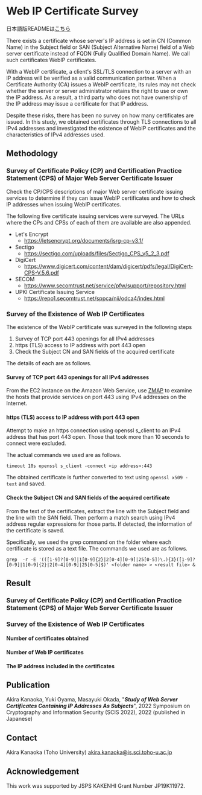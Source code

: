 Web IP Certificate Survey
====
日本語版READMEは[こちら](/README-jp.md)

There exists a certificate whose server's IP address is set in CN (Common Name) in the Subject field or SAN (Subject Alternative Name)  field of a Web server certificate instead of FQDN (Fully Qualified Domain Name).
We call such certificates WebIP certificates.

With a WebIP certificate, a client's SSL/TLS connection to a server with an IP address will be verified as a valid communication partner. When a Certificate Authority (CA) issues a WebIP certificate, its rules may not check whether the server or server administrator retains the right to use or own the IP address. As a result, a third party who does not have ownership of the IP address may issue a certificate for that IP address.

Despite these risks, there has been no survey on how many certificates are issued. In this study, we obtained certificates through TLS connections to all IPv4 addresses and investigated the existence of WebIP certificates and the characteristics of IPv4 addresses used.

## Methodology

### Survey of Certificate Policy (CP) and Certification Practice Statement (CPS)  of Major Web Server Certificate Issuer
Check the CP/CPS descriptions of major Web server certificate issuing services to determine if they can issue WebIP certificates and how to check IP addresses when issuing WebIP certificates.

The following five certificate issuing services were surveyed.
The URLs where the CPs and CPSs of each of them are available are also appended.

- Let's Encrypt
  - https://letsencrypt.org/documents/isrg-cp-v3.1/
- Sectigo
  - https://sectigo.com/uploads/files/Sectigo_CPS_v5_2_3.pdf
- DigiCert
  - https://www.digicert.com/content/dam/digicert/pdfs/legal/DigiCert-CPS-V.5.6.pdf
- SECOM
  - https://www.secomtrust.net/service/pfw/support/repository.html
- UPKI Certificate Issuing Service
  - https://repo1.secomtrust.net/sppca/nii/odca4/index.html


### Survey of the Existence of Web IP Certificates
The existence of the WebIP certificate was surveyed in the following steps
1. Survey of TCP port 443 openings for all IPv4 addresses
1. https (TLS) access to IP address with port 443 open
1. Check the Subject CN and SAN fields of the acquired certificate

The details of each are as follows.


#### Survey of TCP port 443 openings for all IPv4 addresses
From the EC2 instance on the Amazon Web Service, use [ZMAP](https://github.com/zmap/zmap) to examine the hosts that provide services on port 443 using IPv4 addresses on the Internet.

#### https (TLS) access to IP address with port 443 open
Attempt to make an https connection using openssl s_client to an IPv4 address that has port 443 open. Those that took more than 10 seconds to connect were excluded.

The actual commands we used are as follows.

~~~
timeout 10s openssl s_client -connect <ip address>:443
~~~

The obtained certificate is further converted to text using `openssl x509 -text` and saved.

#### Check the Subject CN and SAN fields of the acquired certificate
From the text of the certificates, extract the line with the Subject field and the line with the SAN field.
Then perform a match search using IPv4 address regular expressions for those parts.
If detected, the information of the certificate is saved.

Specifically, we used the grep command on the folder where each certificate is stored as a text file. The commands we used are as follows.

~~~
grep  -r -E '(([1-9]?[0-9]|1[0-9]{2}|2[0-4][0-9]|25[0-5])\.){3}([1-9]?[0-9]|1[0-9]{2}|2[0-4][0-9]|25[0-5]$)' <folder name> > <result file> &
~~~

## Result

### Survey of Certificate Policy (CP) and Certification Practice Statement (CPS)  of Major Web Server Certificate Issuer

### Survey of the Existence of Web IP Certificates

#### Number of certificates obtained

#### Number of Web IP certificates

#### The IP address included in the certificates

## Publication
Akira Kanaoka, Yuki Oyama, Masayuki Okada, "***Study of Web Server Certificates Containing IP Addresses As Subjects***", 2022 Symposium on Cryptography and Information Security (SCIS 2022), 2022  (published in Japanese)

## Contact
Akira Kanaoka (Toho University)
akira.kanaoka@is.sci.toho-u.ac.jp

## Acknowledgement
This work was supported by JSPS KAKENHI Grant Number JP19K11972.